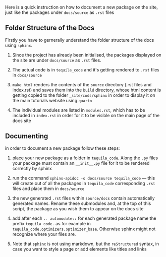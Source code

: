 Here is a quick instruction on how to document a new package on the site, just like the packages under 
`docs/source` as `.rst` files


## Folder Structure of the Docs 

Firstly you have to gernerally understand the folder structure of the docs using `sphinx`. 

1. Since the project has already been initialised, the packages displayed on the site are under `docs/source` as `.rst` files. 

2. The actual code is in `tequila_code` and it's getting rendered to `.rst` files in `docs/source`

3. `make html` renders the contents of the `source` directory (.rst files and index.rst) and saves them into the `build` directory, whose html content is getting copied to the folder `_site/cods/sphinx` in order to display it on the main tutorials website using `quarto`

4. The individual modules are listed in `modules.rst`, which has to be included in `index.rst` in order for it to be visible on the main page of the docs site

## Documenting 

in order to document a new package follow these steps:

1. place your new package as a folder in `tequila_code`. Along the `.py` files your package must contain an 
`__init__.py` file for it to be rendered correctly by sphinx 

2. run the command `sphinx-apidoc -o docs/source tequila_code` –– this will create out of all the packages in `tequila_code` corresponding `.rst` files and place them in `docs/source`

3. the new generated `.rst` files within `source/docs` contain automatically generated names. Rename these submodules and, at the top of this script, the package as you wish them to appear on the docs site

4. add after each `.. automodule::` for each generated package name the prefix `tequila_code.` as for example in `tequila_code.optimizers.optimizer_base`.
Otherwise sphinx might not recognize where your files are.

5. Note that `sphinx` is not using markdown, but the `reStructured` syntax, in case you want to style a page or add elements like titles and links 
